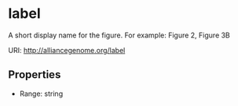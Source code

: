 # label

A short display name for the figure. For example: Figure 2, Figure 3B

URI: http://alliancegenome.org/label



<!-- no inheritance hierarchy -->


## Properties

 * Range: string


